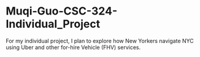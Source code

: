 # Muqi-Guo-CSC-324-Individual_Project
For my individual project, I plan to explore how New Yorkers navigate NYC using Uber and other for-hire Vehicle (FHV) services. 
